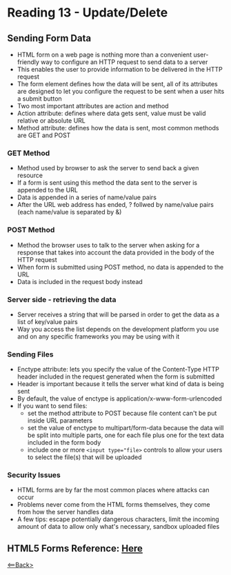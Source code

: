 # Reading 13 - Update/Delete

## Sending Form Data
- HTML form on a web page is nothing more than a convenient user-friendly way to configure an HTTP request to send data to a server
- This enables the user to provide information to be delivered in the HTTP request
- The form element defines how the data will be sent, all of its attributes are designed to let you configure the request to be sent when a user hits a submit button
- Two most important attributes are action and method
- Action attribute: defines where data gets sent, value must be valid relative or absolute URL
- Method attribute: defines how the data is sent, most common methods are GET and POST

### GET Method
- Method used by browser to ask the server to send back a given resource
- If a form is sent using this method the data sent to the server is appended to the URL
- Data is appended in a series of name/value pairs
- After the URL web address has ended, ? follwed by name/value pairs (each name/value is separated by  &)

### POST Method
- Method the browser uses to talk to the server when asking for a response that takes into account the data provided in the body of the HTTP request
- When form is submitted using POST method, no data is appended to the URL
- Data is included in the request body instead

### Server side - retrieving the data
- Server receives a string that will be parsed in order to get the data as a list of key/value pairs
- Way you access the list depends on the development platform you use and on any specific frameworks you may be using with it

### Sending Files
- Enctype attribute: lets you specify the value of the Content-Type HTTP header included in the request generated when the form is submitted
- Header is important because it tells the server what kind of data is being sent
- By default, the value of enctype is application/x-www-form-urlencoded
- If you want to send files:
  - set the method attribute to POST because file content can't be put inside URL parameters
  - set the value of enctype to multipart/form-data because the data will be split into multiple parts, one for each file plus one for the text data included in the form body
  - include one or more ```<input type="file>``` controls to allow your users to select the file(s) that will be uploaded

### Security Issues
- HTML forms are by far the most common places where attacks can occur
- Problems never come from the HTML forms themselves, they come from how the server handles data
- A few tips: escape potentially dangerous characters, limit the incoming amount of data to allow only what's necessary, sandbox uploaded files

## HTML5 Forms Reference: [Here](https://htmlreference.io/forms/)

[<==Back>](README.md)